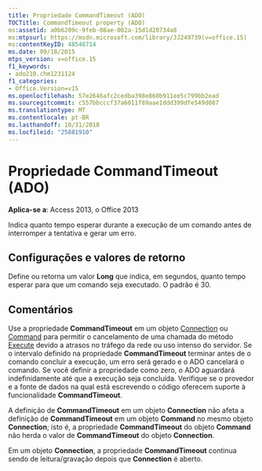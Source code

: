 ```yaml
---
title: Propriedade CommandTimeout (ADO)
TOCTitle: CommandTimeout property (ADO)
ms:assetid: a0b6209c-9feb-08ae-002a-15d1d20734a8
ms:mtpsurl: https://msdn.microsoft.com/library/JJ249739(v=office.15)
ms:contentKeyID: 48546714
ms.date: 09/18/2015
mtps_version: v=office.15
f1_keywords:
- ado210.chm1231124
f1_categories:
- Office.Version=v15
ms.openlocfilehash: 57e2646afc2cedba398e860b911ee5c799bb2ead
ms.sourcegitcommit: c557bbcccf37a6011f89aae1ddd399dfe549d087
ms.translationtype: MT
ms.contentlocale: pt-BR
ms.lasthandoff: 10/31/2018
ms.locfileid: "25881910"
---
```

# <a name="commandtimeout-property-ado"></a>Propriedade CommandTimeout (ADO)


**Aplica-se a**: Access 2013, o Office 2013

Indica quanto tempo esperar durante a execução de um comando antes de interromper a tentativa e gerar um erro.

## <a name="settings-and-return-values"></a>Configurações e valores de retorno

Define ou retorna um valor **Long** que indica, em segundos, quanto tempo esperar para que um comando seja executado. O padrão é 30.

## <a name="remarks"></a>Comentários

Use a propriedade **CommandTimeout** em um objeto [Connection](connection-object-ado.md) ou [Command](command-object-ado.md) para permitir o cancelamento de uma chamada do método [Execute](https://docs.microsoft.com/office/vba/access/concepts/miscellaneous/execute-method-ado-command) devido a atrasos no tráfego da rede ou uso intenso do servidor. Se o intervalo definido na propriedade **CommandTimeout** terminar antes de o comando concluir a execução, um erro será gerado e o ADO cancelará o comando. Se você definir a propriedade como zero, o ADO aguardará indefinidamente até que a execução seja concluída. Verifique se o provedor e a fonte de dados na qual está escrevendo o código oferecem suporte à funcionalidade **CommandTimeout**.

A definição de **CommandTimeout** em um objeto **Connection** não afeta a definição de **CommandTimeout** em um objeto **Command** no mesmo objeto **Connection**; isto é, a propriedade **CommandTimeout** do objeto **Command** não herda o valor de **CommandTimeout** do objeto **Connection**.

Em um objeto **Connection**, a propriedade **CommandTimeout** continua sendo de leitura/gravação depois que **Connection** é aberto.

